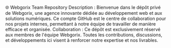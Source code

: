 🌐 Webgorix Team Repository
Description :
Bienvenue dans le dépôt privé de Webgorix, une agence innovante dédiée au développement web et aux solutions numériques. 
Ce compte GitHub est le centre de collaboration pour nos projets internes, permettant à notre équipe de travailler de manière efficace et organisée.
Collaboration :
Ce dépôt est exclusivement réservé aux membres de l'équipe Webgorix. Toutes les contributions, discussions, et développements ici visent à renforcer notre expertise et nos livrables.

